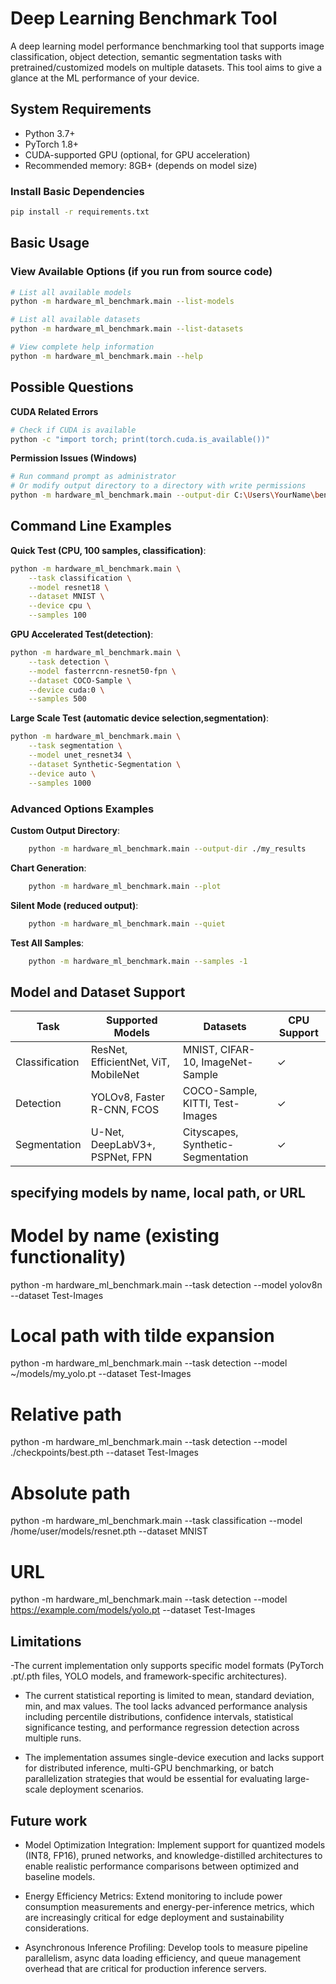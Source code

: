 # Deep Learning Benchmark Tool

A deep learning model performance benchmarking tool that supports image classification, object detection, semantic segmentation tasks with pretrained/customized models on multiple datasets. This tool aims to give a glance at the ML performance of your device.

## System Requirements

- Python 3.7+
- PyTorch 1.8+
- CUDA-supported GPU (optional, for GPU acceleration)
- Recommended memory: 8GB+ (depends on model size)


### Install Basic Dependencies
```bash
pip install -r requirements.txt
```

## Basic Usage

### View Available Options (if you run from source code)
```bash
# List all available models
python -m hardware_ml_benchmark.main --list-models

# List all available datasets
python -m hardware_ml_benchmark.main --list-datasets

# View complete help information
python -m hardware_ml_benchmark.main --help
```


## Possible Questions

**CUDA Related Errors**
```bash
# Check if CUDA is available
python -c "import torch; print(torch.cuda.is_available())"
```


**Permission Issues (Windows)**
```bash
# Run command prompt as administrator
# Or modify output directory to a directory with write permissions
python -m hardware_ml_benchmark.main --output-dir C:\Users\YourName\benchmark_results ...
```


## Command Line Examples

**Quick Test (CPU, 100 samples, classification)**:
```bash
python -m hardware_ml_benchmark.main \
    --task classification \
    --model resnet18 \
    --dataset MNIST \
    --device cpu \
    --samples 100
```

**GPU Accelerated Test(detection)**:
```bash
python -m hardware_ml_benchmark.main \
    --task detection \
    --model fasterrcnn-resnet50-fpn \
    --dataset COCO-Sample \
    --device cuda:0 \
    --samples 500
```

**Large Scale Test (automatic device selection,segmentation)**:
```bash
python -m hardware_ml_benchmark.main \
    --task segmentation \
    --model unet_resnet34 \
    --dataset Synthetic-Segmentation \
    --device auto \
    --samples 1000
```


### Advanced Options Examples

**Custom Output Directory**:
```bash
    python -m hardware_ml_benchmark.main --output-dir ./my_results
```


**Chart Generation**:
```bash
    python -m hardware_ml_benchmark.main --plot
```

**Silent Mode (reduced output)**:
```bash
    python -m hardware_ml_benchmark.main --quiet
```

**Test All Samples**:
```bash
    python -m hardware_ml_benchmark.main --samples -1
```

## Model and Dataset Support

| Task | Supported Models | Datasets | CPU Support |
|-----------|------------------|----------|-------------|
| Classification | ResNet, EfficientNet, ViT, MobileNet | MNIST, CIFAR-10, ImageNet-Sample | ✓ |
| Detection | YOLOv8, Faster R-CNN, FCOS | COCO-Sample, KITTI, Test-Images | ✓ |
| Segmentation | U-Net, DeepLabV3+, PSPNet, FPN | Cityscapes, Synthetic-Segmentation | ✓ |


##  specifying models by name, local path, or URL

# Model by name (existing functionality)
python -m hardware_ml_benchmark.main --task detection --model yolov8n --dataset Test-Images

# Local path with tilde expansion
python -m hardware_ml_benchmark.main --task detection --model ~/models/my_yolo.pt --dataset Test-Images

# Relative path
python -m hardware_ml_benchmark.main --task detection --model ./checkpoints/best.pth --dataset Test-Images

# Absolute path
python -m hardware_ml_benchmark.main --task classification --model /home/user/models/resnet.pth --dataset MNIST

# URL
python -m hardware_ml_benchmark.main --task detection --model https://example.com/models/yolo.pt --dataset Test-Images



## Limitations
-The current implementation only supports specific model formats (PyTorch .pt/.pth files, YOLO models, and framework-specific architectures).

- The current statistical reporting is limited to mean, standard deviation, min, and max values. The tool lacks advanced performance analysis including percentile distributions, confidence intervals, statistical significance testing, and performance regression detection across multiple runs.

- The implementation assumes single-device execution and lacks support for distributed inference, multi-GPU benchmarking, or batch parallelization strategies that would be essential for evaluating large-scale deployment scenarios.



## Future work
- Model Optimization Integration: Implement support for quantized models (INT8, FP16), pruned networks, and knowledge-distilled architectures to enable realistic performance comparisons between optimized and baseline models.

- Energy Efficiency Metrics: Extend monitoring to include power consumption measurements and energy-per-inference metrics, which are increasingly critical for edge deployment and sustainability considerations.

- Asynchronous Inference Profiling: Develop tools to measure pipeline parallelism, async data loading efficiency, and queue management overhead that are critical for production inference servers.
